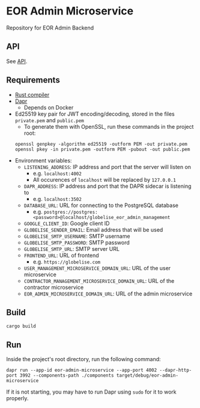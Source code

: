# EOR Admin Microservice

Repository for EOR Admin Backend

## API

See [API](API.md).

## Requirements

- [Rust compiler](https://www.rust-lang.org/tools/install)
- [Dapr](https://docs.dapr.io/getting-started/)
  - Depends on Docker
- Ed25519 key pair for JWT encoding/decoding, stored in the files `private.pem` and `public.pem`
  - To generate them with OpenSSL, run these commands in the project root:
  ```
  openssl genpkey -algorithm ed25519 -outform PEM -out private.pem
  openssl pkey -in private.pem -outform PEM -pubout -out public.pem
  ```
- Environment variables:
  - `LISTENING_ADDRESS`: IP address and port that the server will listen on
    - e.g. `localhost:4002`
    - All occurences of `localhost` will be replaced by `127.0.0.1`
  - `DAPR_ADDRESS`: IP address and port that the DAPR sidecar is listening to
    - e.g. `localhost:3502`
  - `DATABASE_URL`: URL for connecting to the PostgreSQL database
    - e.g. `postgres://postgres:<password>@localhost/globelise_eor_admin_management`
  - `GOOGLE_CLIENT_ID`: Google client ID
  - `GLOBELISE_SENDER_EMAIL`: Email address that will be used
  - `GLOBELISE_SMTP_USERNAME`: SMTP username
  - `GLOBELISE_SMTP_PASSWORD`: SMTP password
  - `GLOBELISE_SMTP_URL`: SMTP server URL
  - `FRONTEND_URL`: URL of frontend
    - e.g. `https://globelise.com`
  - `USER_MANAGEMENT_MICROSERVICE_DOMAIN_URL`: URL of the user microservice
  - `CONTRACTOR_MANAGEMENT_MICROSERVICE_DOMAIN_URL`: URL of the contractor microservice
  - `EOR_ADMIN_MICROSERVICE_DOMAIN_URL`: URL of the admin microservice

## Build

```
cargo build
```

## Run

Inside the project's root directory, run the following command:

```
dapr run --app-id eor-admin-microservice --app-port 4002 --dapr-http-port 3992 --components-path ./components target/debug/eor-admin-microservice
```

If it is not starting, you may have to run Dapr using `sudo` for it to work properly.
